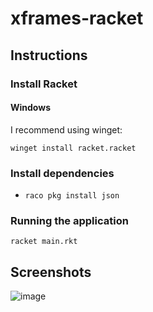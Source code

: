 # xframes-racket

## Instructions

### Install Racket

#### Windows

I recommend using winget:

`winget install racket.racket`

### Install dependencies

- `raco pkg install json`

### Running the application

`racket main.rkt`

## Screenshots

![image](https://github.com/user-attachments/assets/164f1565-4f1d-4095-8c34-8caa5bc27d51)
